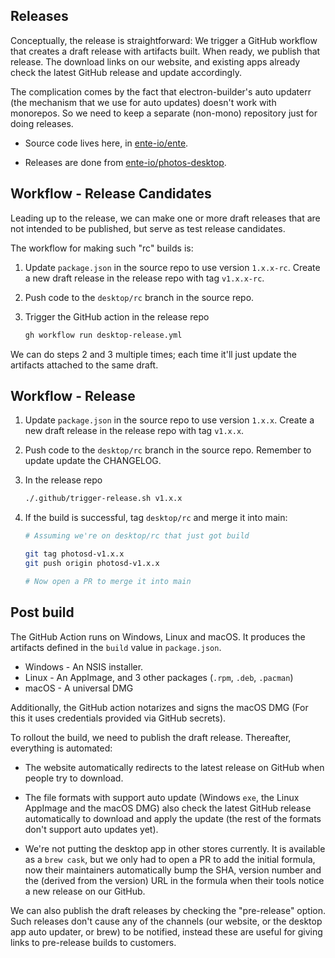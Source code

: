 ## Releases

Conceptually, the release is straightforward: We trigger a GitHub workflow that
creates a draft release with artifacts built. When ready, we publish that
release. The download links on our website, and existing apps already check the
latest GitHub release and update accordingly.

The complication comes by the fact that electron-builder's auto updaterr (the
mechanism that we use for auto updates) doesn't work with monorepos. So we need
to keep a separate (non-mono) repository just for doing releases.

-   Source code lives here, in [ente-io/ente](https://github.com/ente-io/ente).

-   Releases are done from
    [ente-io/photos-desktop](https://github.com/ente-io/photos-desktop).

## Workflow - Release Candidates

Leading up to the release, we can make one or more draft releases that are not
intended to be published, but serve as test release candidates.

The workflow for making such "rc" builds is:

1.  Update `package.json` in the source repo to use version `1.x.x-rc`. Create a
    new draft release in the release repo with tag `v1.x.x-rc`.

2.  Push code to the `desktop/rc` branch in the source repo.

3.  Trigger the GitHub action in the release repo

    ```sh
    gh workflow run desktop-release.yml
    ```

We can do steps 2 and 3 multiple times; each time it'll just update the
artifacts attached to the same draft.

## Workflow - Release

1.  Update `package.json` in the source repo to use version `1.x.x`. Create a
    new draft release in the release repo with tag `v1.x.x`.

2.  Push code to the `desktop/rc` branch in the source repo. Remember to update
    update the CHANGELOG.

3.  In the release repo

    ```sh
    ./.github/trigger-release.sh v1.x.x
    ```

4.  If the build is successful, tag `desktop/rc` and merge it into main:

    ```sh
    # Assuming we're on desktop/rc that just got build

    git tag photosd-v1.x.x
    git push origin photosd-v1.x.x

    # Now open a PR to merge it into main
    ```

## Post build

The GitHub Action runs on Windows, Linux and macOS. It produces the artifacts
defined in the `build` value in `package.json`.

-   Windows - An NSIS installer.
-   Linux - An AppImage, and 3 other packages (`.rpm`, `.deb`, `.pacman`)
-   macOS - A universal DMG

Additionally, the GitHub action notarizes and signs the macOS DMG (For this it
uses credentials provided via GitHub secrets).

To rollout the build, we need to publish the draft release. Thereafter,
everything is automated:

-   The website automatically redirects to the latest release on GitHub when
    people try to download.

-   The file formats with support auto update (Windows `exe`, the Linux AppImage
    and the macOS DMG) also check the latest GitHub release automatically to
    download and apply the update (the rest of the formats don't support auto
    updates yet).

-   We're not putting the desktop app in other stores currently. It is available
    as a `brew cask`, but we only had to open a PR to add the initial formula,
    now their maintainers automatically bump the SHA, version number and the
    (derived from the version) URL in the formula when their tools notice a new
    release on our GitHub.

We can also publish the draft releases by checking the "pre-release" option.
Such releases don't cause any of the channels (our website, or the desktop app
auto updater, or brew) to be notified, instead these are useful for giving links
to pre-release builds to customers.
